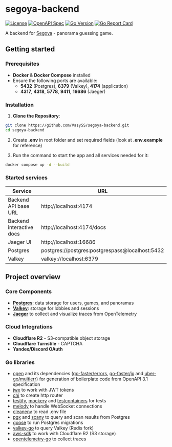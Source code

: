 # segoya-backend

[![License](https://img.shields.io/github/license/vasyss/segoya-backend)](LICENSE)
[![OpenAPI Spec](https://img.shields.io/badge/OpenAPI-3.1-blue)](api/openapi/openapi.yaml)
[![Go Version](https://img.shields.io/github/go-mod/go-version/vasyss/segoya-backend)](go.mod)
[![Go Report Card](https://goreportcard.com/badge/github.com/vasyss/segoya-backend)](https://goreportcard.com/report/github.com/vasyss/segoya-backend)

A backend for [Segoya](https://segoya.vasys.su) - panorama guessing game.

## Getting started

### Prerequisites

- **Docker** & **Docker Compose** installed
- Ensure the following ports are available:
  - **5432** (Postgres), **6379** (Valkey), **4174** (application)
  - **4317**, **4318**, **5778**, **9411**, **16686** (Jaeger)

### Installation

1. **Clone the Repository**:

```sh
git clone https://github.com/VasySS/segoya-backend.git
cd segoya-backend
```

2. Create **.env** in root folder and set required fields (look at **.env.example** for reference)

3. Run the command to start the app and all services needed for it:

```sh
docker compose up -d --build
```

### Started services

| Service                  | URL                                             |
| ------------------------ | ----------------------------------------------- |
| Backend API base URL     | http://localhost:4174                           |
| Backend interactive docs | http://localhost:4174/docs                      |
| Jaeger UI                | http://localhost:16686                          |
| Postgres                 | postgres://postgres:postgrespass@localhost:5432 |
| Valkey                   | valkey://localhost:6379                         |

## Project overview

### Core Components

- [**Postgres**](https://www.postgresql.org/): data storage for users, games, and panoramas
- [**Valkey**](https://valkey.io/): storage for lobbies and sessions
- [**Jaeger**](https://www.jaegertracing.io/) to collect and visualize traces from OpenTelemetry

### Cloud Integrations

- **Cloudflare R2** - S3-compatible object storage
- **Cloudflare Turnstile** - CAPTCHA
- **Yandex/Discord OAuth**

### Go libraries

- [ogen](https://github.com/ogen-go/ogen) and its dependencies ([go-faster/errors](https://github.com/go-faster/errors), [go-faster/jx](https://github.com/go-faster/jx) and [uber-go/multierr](https://github.com/uber-go/multierr)) for generation of boilerplate code from OpenAPI 3.1 specification
- [jwx](https://github.com/lestrrat-go/jwx) to work with JWT tokens
- [chi](https://github.com/go-chi/chi) to create http router
- [testify](https://github.com/stretchr/testify), [mockery](https://github.com/vektra/mockery) and [testcontainers](https://github.com/testcontainers/testcontainers-go) for tests
- [melody](https://github.com/olahol/melody) to handle WebSocket connections
- [cleanenv](https://github.com/ilyakaznacheev/cleanenv) to read .env file
- [pgx](https://github.com/jackc/pgx) and [scany](https://github.com/georgysavva/scany) to query and scan results from Postgres
- [goose](https://github.com/pressly/goose) to run Postgres migrations
- [valkey-go](https://github.com/valkey-io/valkey-go) to query Valkey (Redis fork)
- [aws-sdk](https://github.com/aws/aws-sdk-go-v2) to work with Cloudflare R2 (S3 storage)
- [opentelemetry-go](https://github.com/open-telemetry/opentelemetry-go) to collect traces
